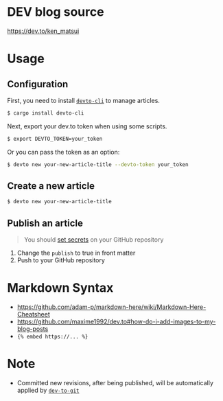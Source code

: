 # DEV blog source

https://dev.to/ken_matsui

# Usage

## Configuration

First, you need to install [`devto-cli`](https://github.com/ken-matsui/devto-cli) to manage articles.

```bash
$ cargo install devto-cli
```

Next, export your dev.to token when using some scripts.

```bash
$ export DEVTO_TOKEN=your_token
```

Or you can pass the token as an option:

```bash
$ devto new your-new-article-title --devto-token your_token
```

## Create a new article

```bash
$ devto new your-new-article-title
```

## Publish an article

> You should [set secrets](https://docs.github.com/en/actions/security-guides/encrypted-secrets#creating-encrypted-secrets-for-a-repository) on your GitHub repository

1. Change the `publish` to true in front matter
2. Push to your GitHub repository

# Markdown Syntax

* https://github.com/adam-p/markdown-here/wiki/Markdown-Here-Cheatsheet
* https://github.com/maxime1992/dev.to#how-do-i-add-images-to-my-blog-posts
* `{% embed https://... %}`

# Note

* Committed new revisions, after being published, will be automatically applied by [`dev-to-git`](https://www.npmjs.com/package/dev-to-git)
